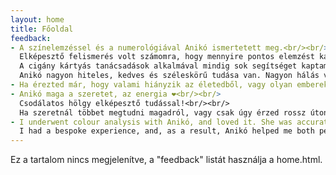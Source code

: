 ```yaml
---
layout: home
title: Főoldal
feedback:
- A színelemzéssel és a numerológiával Anikó ismertetett meg.<br/><br/>
  Elképesztő felismerés volt számomra, hogy mennyire pontos elemzést kaptam általa a személyiségemről, hogy miben szorulok fejlődésre, mi hiányzik az életemből.<br/><br/>
  A cigány kártyás tanácsadások alkalmával mindig sok segítséget kaptam, amikor egy nehezebb élethelyzetben szerettem volna tisztábban látni az adott problémát.<br/><br/>
  Anikó nagyon hiteles, kedves és széleskörű tudása van. Nagyon hálás vagyok neki és szívből ajánlom mindenkinek, aki úgy érzi, hogy spirituális támogatásra vágyik.
- Ha érezted már, hogy valami hiányzik az életedből, vagy olyan emberek vannak körülötted akikkel nem találod az összhangot, mi is a feladatod, az életutad? Ha benned is legalább egyszer fölmerült már ez a kérdés, akkor a lehető legjobb helyen jársz. Anikó tudása és személyisége garantáltan útmutatót ad akár a kártyára, akár a számmisztikára, vagy a színelemzésre vagy fogékonyabb. Szívből és szeretettel ajánlom 🧡
- Anikó maga a szeretet, az energia ❤️<br/><br/>
  Csodálatos hölgy elképesztő tudással!<br/><br/>
  Ha szeretnál többet megtudni magadról, vagy csak úgy érzed rossz úton haladsz, mindenkèpp meg kell keresned őt, mert ő az, aki tud segíteni! ❤️❤️❤️
- I underwent colour analysis with Anikó, and loved it. She was accurate, sensitive and very courteous.<br/><br/>
  I had a bespoke experience, and, as a result, Anikó helped me both personally and professionally. I came out reenergised, and with useful advice. I totally recommend her services.
---
```


Ez a tartalom nincs megjelenítve, a "feedback" listát használja a home.html.
